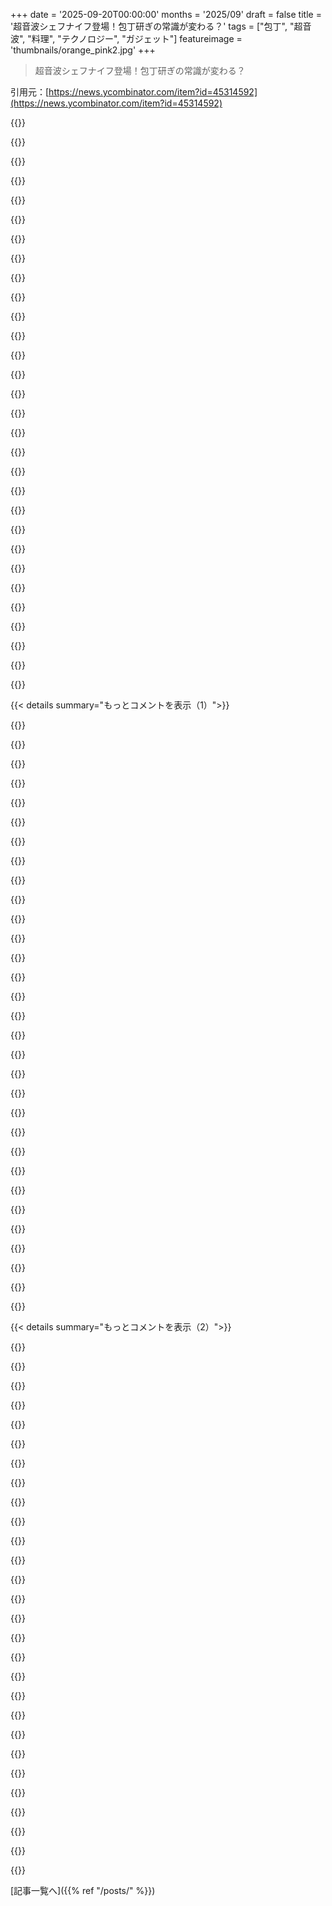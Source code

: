 +++
date = '2025-09-20T00:00:00'
months = '2025/09'
draft = false
title = '超音波シェフナイフ登場！包丁研ぎの常識が変わる？'
tags = ["包丁", "超音波", "料理", "テクノロジー", "ガジェット"]
featureimage = 'thumbnails/orange_pink2.jpg'
+++

> 超音波シェフナイフ登場！包丁研ぎの常識が変わる？

引用元：[https://news.ycombinator.com/item?id=45314592](https://news.ycombinator.com/item?id=45314592)




{{<matomeQuote body="この動画のコメント欄の皮肉にはちょっと驚いたよ。「独立シェフがこのナイフで実際の料理作業をするのを見せてくれ」っていう要求はすごく理にかなってるけど、E-waste（電子ゴミ）とか指をなくすとかいうモラル論はバランスが悪い気がするね。みんな包丁を研ぐのに何百ドルも何時間も費やしてるんだから、もっと鋭いキッチンナイフに市場があるのは当然だよ。それにE-wasteの問題は、楽しいものを買う消費者を責めても意味のある進歩にはならない。この問題はもっとずっと大きいから、エネルギーは別のところに使うべきだよ。<br>これはクールで目新しいツールだし、実際に使えるなら、みんながワクワクしても全然問題ないと思うね。" userName="Taek" createdAt="2025/09/20 23:24:58" color="#ff33a1">}}




{{<matomeQuote body="「何百ドルも何時間もかけて包丁を研ぐ」…<br><br>多くの人が包丁を研ぐのに全く時間を使わず、何十年も研いでない包丁でキュウリすら切れないってことに驚くよ。" userName="dlcarrier" createdAt="2025/09/21 03:12:59" color="">}}




{{<matomeQuote body="俺はキッチンで包丁を使わないんだ。俺の恋人が使う。昨日トマトを切ろうとして、包丁が全部鈍いことに気づいたよ。彼女は何も言わなかったし、俺も知らなかった。なんでかって？彼女はただ「慣れてる」から、その包丁で十分だと思ってたみたいで、研ぐことなんて最初から考えてなかったんだ。<br>俺が泊まってるレンタル物件には研ぐ道具がないし、別のコメントでも言ったけど、頻繁にやらないから痛みを伴わずに研ぐ方法が分からないから、プロに包丁を研いでもらおうと思うよ。" userName="john_minsk" createdAt="2025/09/21 03:32:20" color="">}}




{{<matomeQuote body="俺は突っ込まれるの承知で言うけど…俺は古い包丁を、たまに硬い布に往復させて擦る以外は研いだことがないんだけど。でもキュウリ、トマト、ジャガイモなんか、文字通り何でも問題なく切れるよ。使い方を見ても危ないとは全く思わない。でもたぶん、俺が切るのが早くないからだと思うね。料理をする時は、俺が関わると「社交の時間」になるんだ。準備しながらおしゃべりするから、急ぐことはないしね。<br>包丁を研ぐのが悪いって言ってるわけじゃないんだけど、研がないと危険な怪物みたいに言う人が多いのは、どうも違うみたいだね。" userName="RHSeeger" createdAt="2025/09/21 05:22:14" color="">}}




{{<matomeQuote body="全体的にクールで面白いツールだとは思うよ。「みんな何百ドルも何時間もかけて包丁を研ぐ」って言うけど、何百ドルは完全に同意だね—Tormekを買って基本的な包丁研ぎをする人を見たことがあるよ、それは800ドルのハンマーでハエを叩くようなものだ。後者の「何時間も」ってのは、全体でってこと？それとも一回でってこと？<br>確かにいろんなフォーラムで熱心になる人を見たし、HertzmannなんてSEMで包丁の刃を見てるけど、たとえ手でShapton（シャプトン）を使って研いだとしても、10本の包丁を完全に研ぐのに15分がせいぜいだよ。全部の複雑な砥石のステップをこなしてもね（それは鉋の刃で、超高角度の鉋とかを使わずに木口をきれいに切る必要がある時にやるんだけど。包丁の場合は比較のためであって、実際は電動シャープナーを使ってるよ）。<br>電動ナイフシャープナーなら約2分だね。<br>確かにデジタル検査顕微鏡で見ると違いはあるけど、どちらもペーパータオルをきれいに簡単に切れるよ（紙を切るのは簡単だけど、ペーパータオルの端を切るのは、バリがあるとすぐに引っかかるから難しいんだ）。<br>本当にごく普通の人が包丁研ぎに何時間も費やすなんてことあるの？もしそうなら、なんで？（もちろん、ひどく欠けて研ぎ直す必要があるなら、それは少し時間がかかるけど、それ以外はね）。<br>今の鋼材はそんなに硬くないから、たくさんの研ぎが必要なわけじゃないし（マーカーで試して、いつ研ぎ跡が消えるか見るのはかなり簡単だよ）、もし超カスタムの鋼材（RIP Crucible :()、超硬、セラミックスを使ってるならCBNやダイヤモンドが必要だけど、それでも同じことが言える—適切な研磨材があれば、包丁研ぎはそんなに遅い作業じゃないんだ。<br>俺は1週間以上Airbnbに滞在して毎晩料理をするなら、電動ナイフシャープナーを持って旅行するよ。Airbnbの一番共通してることって、どんなに高級なとこでも、たくさんの包丁があるのに全部が危ないくらい鈍いってことだからね。それでも全部研ぐのに数分以上はかからないよ。" userName="DannyBee" createdAt="2025/09/21 02:35:15" color="#ff5c5c">}}




{{<matomeQuote body="そういう人たちはたぶんセラミックの刃の包丁を検討した方がいいんじゃないかな。刃がすごく硬いから、基本的にずっと鋭いまま使えるんだ。デメリットは、欠けちゃったら普通の道具じゃ直せないことだけどね。でも、どうせ金属の包丁の手入れもしないようなオーナーなら、それは別にデメリットじゃないでしょ。" userName="an_ko" createdAt="2025/09/21 08:44:26" color="">}}




{{<matomeQuote body="最近引っ越して新しい包丁をいくつか買ったんだ。妻は包丁がどれくらい鋭いべきか全く感覚がなくて、いつも指を切ってるよ。鈍い包丁が危ないっていう安全性の議論が、どうも理解できないんだ。" userName="thom" createdAt="2025/09/21 09:10:23" color="">}}




{{<matomeQuote body="セラミック包丁は鋭いままじゃないよ。硬い素材に使ったり、過負荷がかかったりすると、大きく欠けて、直せない状態になるんだ。柔らかい素材に使った場合、刃先がミクロレベルで連続的に研ぎ直されて、小さなガラス状のセラミックの破片が剥がれて新しいガラス状のセラミック分子の刃ができる。よく使われたセラミックの刃はマイクロセレーション状態になるんだ。<br>これだけ聞くと素晴らしいけど、剥がれ落ちた硬いガラス状のセラミックの破片が一時的に食べ物の一部になり、その後胃腸に入ってしまうってことを考えたらどうかな。" userName="mapt" createdAt="2025/09/21 14:47:35" color="#ff5733">}}




{{<matomeQuote body="トマトを波刃じゃない包丁で切ってたの？もしそうなら、波刃包丁を使うべきだよ。そっちの方がずっとうまく切れるからね。" userName="petepete" createdAt="2025/09/21 06:26:41" color="">}}




{{<matomeQuote body="包丁研ぎに特別な道具なんていらないよ。硬い場所と経験があれば十分。一度覚えちゃえば、色々な物で研げるようになるんだから。レンタルで包丁研げないなんてことないし、ベルトグラインダーとかも不要。みんな新しいこと試す不安から、システムとか言われることに捕らわれすぎなんだよ。包丁研ぎはここ数世紀ほとんど変わってないスキルで、昔は学校でも教えてたんだよ。" userName="chneu" createdAt="2025/09/21 03:54:45" color="#ff5733">}}




{{<matomeQuote body="包丁を研いだことは何度かあるけど、正直違いが全然わからなかったんだ。理論はわかるんだけど、実際にはそこまで重要だとは思えないんだよね。" userName="herpdyderp" createdAt="2025/09/21 14:31:15" color="">}}




{{<matomeQuote body="あなたを尊敬するよ。そんなスキルがあるなんて、あなたは少数派だよね。正直、今のスケジュールに包丁を研ぐ時間なんてないんだ。だから、誰かがこの問題を根本的に解決してくれたら最高なのにって思うよ。たまに研ぐことはあるけど、自分のスキルじゃないから、いつもそのやり方を「思い出す」ところから始めなきゃいけないんだ。" userName="john_minsk" createdAt="2025/09/21 03:21:53" color="">}}




{{<matomeQuote body="「人々は数百ドルと何時間もかけて包丁を研ぐ」って言うけどさ、量販店のElectric sharpenerとそこそこの包丁なら、年間15分くらいで済むし、費用もこの製品の半分以下だよ。あのCMは俺みたいな奴をターゲット外にしてるみたいだけど、鋭い包丁を保つのにかかる手間を大げさに言ってる気がするな。技術自体はクールだと思うけど、どんなに良い8インチのChef’s knifeでも400ドルは払わないね。" userName="poink" createdAt="2025/09/21 05:36:21" color="#ff33a1">}}




{{<matomeQuote body="型にはまった話だけど、キッチンには道具好きと食べ物好きの二種類がいるよね。道具好きは美しいJapanese steel knivesを家宝のように扱い、年に数回プロに研ぎに出す。一方、食べ物好きはFibrox knivesとChef’s Choice electric sharpenerを使って、月に一度シャープナーに通し、毎日食洗機に突っ込む。道具好きのナイフは綺麗だけど、食べ物好きのナイフはいつも紙テストに合格するんだ。誰も「わー、この料理はきれいなナイフで作られたんだね！」なんて褒めてくれないもんね。" userName="stickfigure" createdAt="2025/09/21 05:58:42" color="#45d325">}}




{{<matomeQuote body="包丁に詳しいみたいだから聞くんだけど、何かおすすめの包丁メーカーを知ってる？あと、Custom steelsとかCarbide bladesって、それだけの価値があるのかな？俺は今のところ、主に皿の裏で包丁を研いでるから、もっとやりようがありそうだよね。" userName="gommm" createdAt="2025/09/21 03:24:52" color="">}}




{{<matomeQuote body="切れ味の悪い包丁はコントロールできないし、食材の上を滑って危ないよ。鈍い包丁で玉ねぎを切ってみなよ。涙が止まらなくなって、部屋から逃げ出したくなるから。" userName="novosel" createdAt="2025/09/21 10:29:19" color="">}}




{{<matomeQuote body="価格設定に関して、誰も文句を言わないことに驚いたな。なぜUSが製造効率でこんなに遅れてるのか、俺には理解できないよ。何でもかんでも中国製品の10～100倍の値段に思えるけど、USの労働者は100倍も給料もらってるわけじゃないだろ？" userName="razzmatazmania" createdAt="2025/09/21 00:46:56" color="">}}




{{<matomeQuote body="昔はファンで、何年も愛用してたんだ。最初は鋭いんだけど、だんだん研ぎ直すのが難しくなるんだよね。数年は良いけど、その後はダメになることが多い。Steel knifeを月に一回、Electric sharpenerで2分研ぐだけで、いつも新品みたいに使えるよ。" userName="stickfigure" createdAt="2025/09/21 13:51:20" color="#785bff">}}




{{<matomeQuote body="「たまに硬い布で前後にこする」って話だけど、それは厳密にはストロッピングであって、研ぐことじゃないんだ。でも、刃がひどく酷使されなければ、元々鋭い刃を長持ちさせるには十分だと思うよ。とはいえ、ほとんどの人は、研ぐのと同じくらいストロップもしないけどね。" userName="LordDragonfang" createdAt="2025/09/21 06:34:22" color="">}}




{{<matomeQuote body="おすすめの家庭用電動シャープナーってある？<br>近所のスーパーでもナイフ研ぎはやってるけど、正直あんまり便利じゃないんだよね。" userName="abustamam" createdAt="2025/09/21 16:38:46" color="">}}




{{<matomeQuote body="鈍いナイフってゆっくり切れるから、もし指を切っても深くいく前に気づけるから安全じゃん？<br>こんなナイフ、事故の元にしかならない気がするんだけど、正直メリットが全く見えないな。" userName="Saline9515" createdAt="2025/09/21 11:33:46" color="#785bff">}}




{{<matomeQuote body="たぶんナイフを研ぐのが下手なんだと思うよ。<br>それは恥ずかしいことじゃない。ほとんどの人がすごく下手だし、ちゃんとやるのは難しいからね。" userName="idiotsecant" createdAt="2025/09/21 14:37:21" color="">}}




{{<matomeQuote body="人ってかなり大きなガラスの破片でも食べられるようになるんだよ。<br>だから、たまに少量のセラミックを食べるくらいなら、ちょっと砂を摂取するのと同じで、大した問題じゃないと思うな。" userName="Retric" createdAt="2025/09/21 15:10:27" color="">}}




{{<matomeQuote body="波刃ナイフって、刃のギザギザを潰さずに研げるのかな？<br>Google検索のオートコンプリート見ても、この疑問を持ってるのは私だけじゃないみたいだね。" userName="Aardwolf" createdAt="2025/09/21 07:58:00" color="">}}




{{<matomeQuote body="もし彼女が鋭いナイフに慣れてないなら、めちゃくちゃ鋭くするのは彼女のためにならないよ。<br>レビューが良い安価なナイフシャープナー（砥石じゃないやつね）を買って、数週間に一度研ぐだけでいい。1分で済むし、良い結果が出るから、どれくらいの鋭さにするか彼女と相談できるよ。<br>鋭すぎるナイフって、鈍すぎるナイフよりずっと危険なことが多いんだ。ナイフが指に滑り込むのを心配してる人たちは、たぶん実際にナイフを使ったことがないんじゃないかな。<br>滑るほど鈍かったら、切れる前にアザになるよ。" userName="literalAardvark" createdAt="2025/09/21 10:10:46" color="#ff33a1">}}




{{<matomeQuote body="俺は半年に一度、砥石でナイフを研ぐのに何時間も費やすんだ。<br>オーディオブックを聴いたり、ただ考え事をしたりする「自分だけの時間」の言い訳になるから好きなんだよね。瞑想に近いかな。<br>あと、自動シャープナーで刃をダメにするのは嫌だね。ナイフは質の良い鋼で日本でオーダーメイドされたもので、思い出の品もあるから。<br>安いナイフも同じ方法で研ぐけどね。手作業が好きなんだ。" userName="aenis" createdAt="2025/09/21 07:04:51" color="#45d325">}}




{{<matomeQuote body="ガラスのまな板とか花崗岩のカウンターで直接ナイフを使ってる人を見たことがあるよ。<br>あっという間に…ナイフじゃなくなった？<br>尖った板金？<br>以前は完璧だったナイフが、もうナイフらしい動作を全くできなくなったら、なんて呼ぶんだろうね？" userName="lazide" createdAt="2025/09/21 10:51:34" color="">}}




{{<matomeQuote body="俺の知ってるほとんどの人はナイフを研がないね。<br>祖母たち（子供の頃、毎日家族全員のために料理してた）も研がなかった。たぶん、鈍くなりすぎたら単に捨てて新しいのを買ってたんだと思う。<br>で、鈍くなるまでに何度か自分を切ったんだろうな。<br>まぁ、食通には2種類いて、あとはみんなそんなもんだよね。" userName="YeGoblynQueenne" createdAt="2025/09/21 12:05:04" color="">}}




{{<matomeQuote body="＞人はかなり大きなガラスの破片でも食べられるようになる。<br>ごめん、何だって？<br>それについてもう少し詳しく説明してくれる？" userName="tbrownaw" createdAt="2025/09/21 17:03:44" color="">}}




{{<matomeQuote body="鋭いナイフはちゃんと使えば安全だけど、鈍いナイフに慣れてる人が無理な使い方をすると危ないこともあるんだよね。でもちゃんと訓練すれば、鋭い方がラクで滑りにくいから安全だよ。<br>https://www.thekitchn.com/knife-skills-the-claw-75998" userName="emacsen" createdAt="2025/09/21 10:24:33" color="#ff5c5c">}}




{{< details summary="もっとコメントを表示（1）">}}

{{<matomeQuote body="10秒でプロ並みに研げる5ドル以下の道具があるのに、時間がないって言い訳は甘えだろ。これじゃあ、世間がtech業界に反感を持つ理由もわかる気がするね。" userName="citizenpaul" createdAt="2025/09/21 05:04:36" color="">}}




{{<matomeQuote body="あのビデオ、実際の調理シーンがないんだよね。トマトを薄切りにするのと玉ねぎを素早く刻むのは全然違うし。Seattle Ultrasonicsのデータベースも変だよ。シェフナイフで切らないパンとかチーズの評価が高いって、目的が謎だな。<br>https://seattleultrasonics.com/pages/knife-database" userName="tptacek" createdAt="2025/09/20 20:27:03" color="#38d3d3">}}




{{<matomeQuote body="熟練シェフは25Hzで切るけど、刃は44kHzで動くんだって。食材が刃にくっつかないのが一番のメリットかな。動画でクロワッサンを切ってもパンくずが出なかったのはマジで驚き！プロのシェフが使ったらどうなるか、ボタンの使い心地とか、食材がどう原子化されるのか気になるわ。" userName="condiment" createdAt="2025/09/20 21:43:12" color="#38d3d3">}}




{{<matomeQuote body="”最高の道具はプロだけじゃない”って言うけど、このナイフ、データベースにあるどのナイフよりも高いじゃん。330gもあって重いし、ハンドルも分厚そう。すぐ疲れそうだよ。400ドルもするのに食洗機に入れられないなんて、10分の1の値段で買えて食洗機OKなタフなナイフの方がずっといいわ。" userName="saxonww" createdAt="2025/09/21 00:02:24" color="#785bff">}}




{{<matomeQuote body="最初は完全に無駄で複雑すぎって思ったけど、食材がナイフにくっつかないのは地味に嬉しいかもね。" userName="mattmaroon" createdAt="2025/09/20 22:49:55" color="">}}




{{<matomeQuote body="くっつかないのはメチャクチャ助かるよ。きゅうりなんて最悪だし、刃の角度を工夫しても完璧じゃないしね。ブレードの質はイマイチみたいだけど、研ぎ方を知ってるシェフなら問題ないでしょ。高すぎるから今のナイフを買い替える気はないけど、他の分野で使われたり、プレミアムモデルが出るなら面白いかも。" userName="mckn1ght" createdAt="2025/09/21 00:10:39" color="#38d3d3">}}




{{<matomeQuote body="25Hzってホント？引用元教えて欲しいな。なんか小数点が抜けてる気がするんだけど。あと、野菜がカットされる周波数の2倍でナイフが動くって、どういうこと？料理番組じゃそんな動き見たことないよ。" userName="niccl" createdAt="2025/09/20 22:22:07" color="">}}




{{<matomeQuote body="包丁の切れ味を気にする人は、まず食洗機に入れないと思うな。" userName="ackfoobar" createdAt="2025/09/21 01:29:40" color="">}}




{{<matomeQuote body="1秒間に25回も刻むなんて、まさに神業だね。超エリートの訓練がないと無理でしょ。普通の家庭料理人なら5Hzくらいで、10Hzはかなりきついと思うよ。" userName="oofbey" createdAt="2025/09/20 23:34:48" color="">}}




{{<matomeQuote body="動かないとは言わないけど、デモで見せてないのが残念。トマトの薄切り以外に一番見たいのはそこだよ。" userName="tptacek" createdAt="2025/09/20 22:04:40" color="">}}




{{<matomeQuote body="柄の形が気になった。大事だよね！あと、300ドルのナイフを食洗機に入れるのはやめとけって！" userName="tptacek" createdAt="2025/09/21 00:44:09" color="">}}




{{<matomeQuote body="参考になるから、キミ（とSlackの友達）の包丁さばきの腕前も見てみたいな。" userName="knifemaster" createdAt="2025/09/20 22:11:21" color="">}}




{{<matomeQuote body="なんでそんなこと言うの？別に何も売ってないよ。玉ねぎのみじん切りがトマトの薄切りより、シェフナイフのテストになるって言ってるだけだよ。俺の玉ねぎのみじん切りなんて面白くもないし、MACナイフでJacques Pepin流にやってるだけだよ。" userName="tptacek" createdAt="2025/09/20 22:15:21" color="#45d325">}}




{{<matomeQuote body="パンには波刃ナイフを使うのはわかるけど、チーズを切るのにシェフナイフ以外って何を使うの？" userName="jfim" createdAt="2025/09/20 22:25:45" color="">}}




{{<matomeQuote body="これ、友達に共有したら「期待外れになりそうな製品の典型だけど、そうならないことを願ってる」って。vibroblades（“progressive knives”や“high frequency blade”とも言うらしいね）は最高だし、Neon Genesis EvangelionやMetal Gearの時代に近づいてるから、マジでうまくいくといいな。良いか悪いかは別として。" userName="Mtinie" createdAt="2025/09/20 22:38:20" color="">}}




{{<matomeQuote body="俺はいつも食洗機に入れてるよ。料理も多いし、子供もいるからね。研ぎ石も持ってるし、手洗いが増えるよりは全然いい。" userName="Maxion" createdAt="2025/09/21 07:32:05" color="#ff5733">}}




{{<matomeQuote body="ナイフに組み込むんじゃなくて、どんなナイフにも取り付けられるアタッチメント式にすればいいんじゃないかな。" userName="temp0826" createdAt="2025/09/21 02:27:37" color="">}}




{{<matomeQuote body="この分野に詳しくないんだけど、もし食洗機に入れたらどうなっちゃうの？" userName="CamperBob2" createdAt="2025/09/21 04:10:05" color="">}}




{{<matomeQuote body="君は、このナイフの性能が誇大広告だって「売り込んでる」ように感じたし、個人の経験談や匿名の意見を根拠にしてるのが唯一の問題だね。あと、玉ねぎのみじん切りはトマトの薄切りよりナイフにとって簡単な作業だと思うよ。どちらもナイフの素材や技術より、テクニックや研ぎ方の方が大事でしょ。でも一般の人は気にしないから、このナイフは彼らに役立つかもね。俺たちみたいにちゃんと研ぐ人には向かないけど。" userName="knifemaster" createdAt="2025/09/20 22:36:09" color="#45d325">}}




{{<matomeQuote body="超音波技術は医療や産業の設備で既に使われてるから、この技術がうまく実装されてるかどうかが重要であって、何か根本的な新発見ってわけじゃないんだよね。" userName="SilverElfin" createdAt="2025/09/20 23:20:32" color="#38d3d3">}}




{{<matomeQuote body="包丁を洗うのが面倒って、一体どんな使い方してるんだ？料理したら水で流して、マグネットバーに戻すだけじゃん。" userName="inimino" createdAt="2025/09/21 11:13:32" color="">}}




{{<matomeQuote body="「Crazy Train」の16分音符がだいたい毎分552回、つまり9.2 Hzらしいけど、包丁を10 Hzで動かすのは多分すごく難しいよ。熟練の包丁使いでも2-3 Hzが普通で、4-5 Hzはかなり見せびらかしてる感じだね。URL: https://youtube.com/watch?v=tMDFv5m18Pw#t=0m32s" userName="scythe" createdAt="2025/09/20 23:55:17" color="#38d3d3">}}




{{<matomeQuote body="「誇大広告」については何とも言えないけど、彼がトマトやブドウでやった薄切りは、よく研いだ包丁があれば普通にできるよ。砥石の両面とストロップがあれば十分。張り付きの問題も、既に垂直のフルーティングで解決済みだしね。超音波振動なんて、包丁を研げば済む問題を複雑にしてるだけじゃない？ Sharpalのダイヤモンドストーンと革のストロップ、それにVictorinox Santokuみたいな良い包丁があれば、それで完璧だよ。" userName="jorvi" createdAt="2025/09/20 23:33:32" color="#785bff">}}




{{<matomeQuote body="ニンニクや肉を切ったら、水でサッと流すだけじゃダメだろ。もっとしっかり洗う必要があるよ。" userName="hn_go_brrrrr" createdAt="2025/09/21 13:47:27" color="">}}




{{<matomeQuote body="ボタン連打の最速記録が16 Hzらしいから、包丁で毎秒10回以上切るなんて、絶対無理だと僕は信じてるよ。" userName="mminer237" createdAt="2025/09/21 02:42:44" color="">}}




{{<matomeQuote body="誰もシェフナイフでチーズなんか切らないよね？" userName="jaredhallen" createdAt="2025/09/21 03:14:33" color="">}}




{{<matomeQuote body="包丁の「鋭さ」を測るってのがよく分からないんだけど？鋭さって研ぎ手が包丁に与えるものだろ。切れ味の持続性は鋼材によるけど、切れ味自体は研ぎ手のスキルで決まるんだよ（その鋼材がどれだけ研ぎやすいかも関係するけどね）。<br>これはBESSが多分、工場出荷時の切れ味を測ってるだけってことへのコメントなんだけど…それって最初の切れ味が鈍るまでしか意味ないんじゃない？" userName="spott" createdAt="2025/09/21 19:16:15" color="#45d325">}}




{{<matomeQuote body="作業中に道具や表面を拭くために、塩素系漂白剤を少し入れた（だいたい300 ppmくらいになるように）水を手元に置いておくべきなんだよ。誰も学校で家庭科を教えてないから、もう知らないんだろうけどね。" userName="lightedman" createdAt="2025/09/21 14:10:09" color="#ff33a1">}}




{{<matomeQuote body="Jacquesのニンニクみじん切りのスピード、誰か数えてくれない？80歳より若い人ならもっと速くできるかもね？URL: https://www.youtube.com/watch?v=H3ENOZgEqXg#t=1m20s" userName="0xbadcafebee" createdAt="2025/09/21 06:15:20" color="#ff33a1">}}




{{<matomeQuote body="このアイデアは面白いけど、統合システムにするのはめちゃくちゃ難しいと思うよ。狭いスペースで鋭い刃が振動するなんて… 俺の周りで使うなら、もっと安定したシステムがいいな。もしこのアイデアが流行したら、ナイフメーカーは新しいモデルに組み込んだり、店で古いナイフを改造したりできるようになるかもね。" userName="john_minsk" createdAt="2025/09/21 03:39:36" color="#38d3d3">}}

{{</details>}}




{{< details summary="もっとコメントを表示（2）">}}

{{<matomeQuote body="ナイフの鋼を修復不能な状態にするのは難しいよ。ただの金属の塊だからね。でも、ハンドルはダメにする可能性はある。理論的には、洗剤で刃が鈍くなることもあるだろうし、ナイフを固定しないと振動で鈍るのは間違いない。だいたい、シンクでナイフを洗うのに数秒しかかからないのに、そこまでする必要ある？" userName="tptacek" createdAt="2025/09/21 04:33:35" color="">}}




{{<matomeQuote body="ああ、でもこれがあればできるかもね。多分、このナイフならチーズ専用の道具もいらないだろう。パンナイフもそうだな。" userName="KingMob" createdAt="2025/09/21 03:33:32" color="">}}




{{<matomeQuote body="Scottが何年もかけてこのプロジェクトに取り組んで、鋼、振動パターン、回路、ハンドル、フォームファクターに obsessively 試行錯誤を重ねてきたのを、俺は個人的に見てきたんだ。Scottはハッカーで、俺たちと同じ仲間だよ。彼はカスタムロボットまで作って切れ味を測ってたんだからね！<br>このナイフは本当にすごいし、動画に映ってる通りだよ。Rand Fishkinも LinkedIn でこのナイフを試してる短い動画をアップしてるよ。彼は自分の（鋭い）包丁でレモンを切った後、Ultrasonic で切る様子を見せてるんだけど、びっくりするよ。<br>Disclaimer: 俺は Seattle Ultrasonics の（ささやかな）エンジェル投資家だよ。" userName="gurgeous" createdAt="2025/09/21 00:35:05" color="#45d325">}}




{{<matomeQuote body="あの動画は彼が実際に料理の準備をしてるところを映してるの？レモンを紙みたいに薄く切れるのは100%信じるよ。でも、シェフナイフの使い道はそこじゃないんだ。この製品がうまくいって成功してほしいと思ってるからこそ言わせてもらうけど、玉ねぎを処理するところを記録してくれよ。それが大事なんだ。" userName="tptacek" createdAt="2025/09/21 00:36:49" color="#ff5c5c">}}




{{<matomeQuote body="Randの動画では、「古い」ライム、モッツァレラ、そしてエシャロットを切ってるよ。彼はたった5分くらいで撮った簡単な動画だけど、多少の準備作業は映ってる。Randはかなりのアマチュアシェフだよ…<br>https://www.linkedin.com/feed/update/urn:li:activity:7374472...<br>Disclaimer: 俺はRandのテーブルでたくさんの美味しい料理を堪能してきたんだ。" userName="gurgeous" createdAt="2025/09/21 01:32:59" color="">}}




{{<matomeQuote body="で、これを見たんだけど、彼はエシャロットを処理してるんじゃなくて、ただゆっくり薄切りにしてるだけじゃん。それに、俺の MAC ナイフも切れ味が落ちて研ぎが必要な時でも、ライムは同じくらいちゃんと切れるぞ。このナイフが機能しないって言ってるわけじゃないけど、どの動画もそれが機能してるってところを見せてないのが気になるね。マジで、シェフナイフの仕事のほとんどは、玉ねぎを素早く処理することだって言っても、ちょっとした誇張にすぎないよ。特に変なのは、新品のナイフでも玉ねぎを刻む動画はすごく良く映るのに、なんでだろうね。" userName="tptacek" createdAt="2025/09/21 01:41:31" color="#ff5733">}}




{{<matomeQuote body="あれがもし最高のデモンストレーションだとしたら、全然ダメだな。彼が料理がめちゃくちゃ下手か、ナイフが真っ直ぐ下ろしにくいか、どっちかだよ。" userName="ramraj07" createdAt="2025/09/21 02:19:11" color="">}}




{{<matomeQuote body="ごめん、でもあの動画はレモンを切る時も、チーズを切る時も、ちょっと不誠実な感じがするな。普通のナイフではただ真っ直ぐ押し下ろしてるだけなのに、バイブロナイフでは実際にスライスするような動きをしてる。正直な比較だとは思えないね。" userName="JimmyBiscuit" createdAt="2025/09/21 08:08:22" color="">}}




{{<matomeQuote body="そうかもね。でも俺もチーズとか似たようなものを切る時、普通のナイフでそうしてるよ。鈍くて波刃じゃないナイフだと、裂けないように慎重に真っ直ぐ下ろさなきゃいけないんだ。もしナイフが鋭ければ（か、一時的に油を塗ってあれば）スライスするよ。だってそれができるんだから。その結果、薄く切れて、潰れにくく、しかも速くなるんだよ。" userName="sfink" createdAt="2025/09/21 16:34:01" color="">}}




{{<matomeQuote body="ロボットアームのデモは、この製品の実際の性能を誤解させてるよ。完全にミーム商品だね。" userName="abandonliberty" createdAt="2025/09/22 06:50:07" color="">}}




{{<matomeQuote body="この超音波技術をマンダリンスライサーに使うアイデア、めっちゃいいじゃん！摩擦が減って、もっと薄く均一にスライスできるなら、絶対売れるよ。" userName="sublinear" createdAt="2025/09/21 02:49:55" color="#ff5733">}}




{{<matomeQuote body="超音波マンダリン、速攻で買いたいけど、今のマンダリンでも既に指の小さい部分をなくしてるんだよね…。これ以上怖い調理器具は増やしたくないかな。" userName="kristjansson" createdAt="2025/09/21 03:37:02" color="">}}




{{<matomeQuote body="マンダリンスライサーでピンクの指を数ミリ切っちゃってさ、血を見るまで気づかなかったんだ。あれは気をつけないとね。" userName="sethammons" createdAt="2025/09/21 09:40:34" color="">}}




{{<matomeQuote body="2回読んだよ。<br>気持ちわかる！もう20年近く経つけど、まだ傷跡が残ってるもん。" userName="shmeeed" createdAt="2025/09/22 15:10:21" color="">}}




{{<matomeQuote body="「超音波マンダリンがあれば、摩擦とか全部解決して、指が棚から飛んでいくレベルで売れるだろうね！」ってことだろ？FTFY" userName="sebastiennight" createdAt="2025/09/21 09:52:01" color="">}}




{{<matomeQuote body="このナイフって、物理的な刃が鈍くても「鋭い」って感じるの？それとも普通のナイフみたいに、やっぱり定期的に研ぐ必要があるのかな？" userName="quantumwannabe" createdAt="2025/09/21 14:09:20" color="#ff5c5c">}}




{{<matomeQuote body="このデモ動画、HNでよく見るスタートアップのアドバイスそのものだね。ScottとSeattle UltrasonicsのScottの専門知識と情熱にすごく共感したよ。彼を応援したいし、Scottがもっといろんなものを作るのを見たいから、顧客になりたいって思わせるマーケティングってすごいな。" userName="thomascountz" createdAt="2025/09/21 08:00:29" color="#ff5733">}}




{{<matomeQuote body="ナイフのことは全然知らないし、自分には関係ないけど、ピッチは完璧だったと思う。数秒で見るのやめるつもりだったのに、結局最後まで見ちゃったよ。素晴らしいね。" userName="brap" createdAt="2025/09/21 08:08:31" color="#45d325">}}




{{<matomeQuote body="俺ってSFオタクでイノベーション好きだから、これめっちゃクールだと思うんだよね！確かに一般向けじゃなくて、テニス肘とかで困ってるお金持ち向けの商品だろうし、実用性とか色々批判もあるだろうけどさ。<br>でもナイフみたいな超基本的なものを最後に誰かが再発明しようとしたのっていつだっけ？" userName="YossarianFrPrez" createdAt="2025/09/20 18:23:06" color="">}}




{{<matomeQuote body="Ultrasonic knivesは業務用で使われてるんだよ。これはそれを安くして、より馴染みやすい形にしてMass Market向けにしようとしてる試みなんだ。" userName="cjbgkagh" createdAt="2025/09/20 18:48:38" color="#ff5c5c">}}




{{<matomeQuote body="家庭用もあるよ！これ見てみて。<br>https://www.amazon.com/dp/B0FK9SB5KRHOZO NeoBlade Wireless Ultrasonic Cutter<br>It’s from a Kickstarter。" userName="ars" createdAt="2025/09/21 18:15:18" color="#ff5733">}}




{{<matomeQuote body="＞ナイフみたいな超基本的なものを最後に誰かが再発明しようとしたのっていつだっけ？<br>1年前とか？これはWoodworkers向けにデザインされたナイフだよ。<br>https://www.bourbonmoth.com/shop/p/the-bourbon-blade-origina..." userName="onlypassingthru" createdAt="2025/09/20 18:29:27" color="#38d3d3">}}




{{<matomeQuote body="この名前、知ってると思ったんだ。Bourbon Mothって、木工用のFireproof Binsを宣伝するために、Oily RagsがSelf-ignitingするフェイク動画を作った奴だよ。<br>その動画：https://m.youtube.com/watch?v=3Gqi2cNCKQY<br>Debunking：https://m.youtube.com/watch?v=GEtU3bYyCtA" userName="jstanley" createdAt="2025/09/20 19:29:06" color="#45d325">}}




{{<matomeQuote body="AvEがOily RagsのDebunking動画を何本も作ってるのに、9/11はInside Jobだと信じてるのが面白いね。" userName="2OEH8eoCRo0" createdAt="2025/09/20 19:55:48" color="">}}




{{<matomeQuote body="ExpertiseもIgnoranceも、Domainsを越えては通用しないんだよ。" userName="jl6" createdAt="2025/09/20 20:04:43" color="">}}




{{<matomeQuote body="Writer Jack LondonのMansion、The Wolf HouseがSonoma Countyで彼が建ててたんだけど、Investigatorsは後になってDining RoomにあったOil-soaked ragsのSpontaneous Combustionが原因で火事でDestroyedされたとAttributedしたらしいよ…" userName="1024core" createdAt="2025/09/20 21:31:21" color="">}}




{{<matomeQuote body="AvEはCanadian Trucker Anti-lockdown Movementの頃にMental Breakdownしちゃってさ。それ以来、Never Been The Sameらしいよ。" userName="dzhiurgis" createdAt="2025/09/20 20:22:38" color="">}}

{{</details>}}



[記事一覧へ]({{% ref "/posts/" %}})
